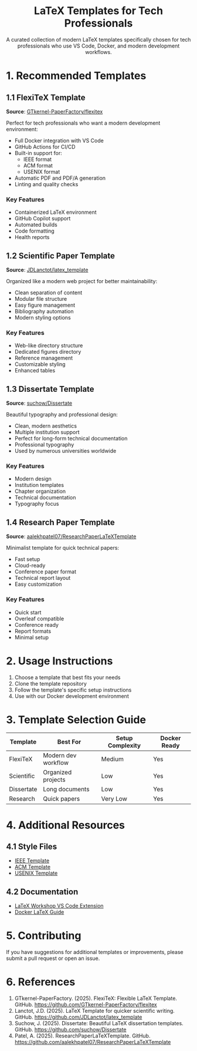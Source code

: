 <h1 align="center">LaTeX Templates for Tech Professionals</h1>

<div align="center">
A curated collection of modern LaTeX templates specifically chosen for tech professionals who use VS Code, Docker, and modern development workflows.
</div>

# 1. Recommended Templates

## 1.1 FlexiTeX Template
**Source**: [GTkernel-PaperFactory/flexitex](https://github.com/GTkernel-PaperFactory/flexitex)

Perfect for tech professionals who want a modern development environment:
- Full Docker integration with VS Code
- GitHub Actions for CI/CD
- Built-in support for:
  - IEEE format
  - ACM format
  - USENIX format
- Automatic PDF and PDF/A generation
- Linting and quality checks

### Key Features
- Containerized LaTeX environment
- GitHub Copilot support
- Automated builds
- Code formatting
- Health reports

## 1.2 Scientific Paper Template
**Source**: [JDLanctot/latex_template](https://github.com/JDLanctot/latex_template)

Organized like a modern web project for better maintainability:
- Clean separation of content
- Modular file structure
- Easy figure management
- Bibliography automation
- Modern styling options

### Key Features
- Web-like directory structure
- Dedicated figures directory
- Reference management
- Customizable styling
- Enhanced tables

## 1.3 Dissertate Template
**Source**: [suchow/Dissertate](https://github.com/suchow/Dissertate)

Beautiful typography and professional design:
- Clean, modern aesthetics
- Multiple institution support
- Perfect for long-form technical documentation
- Professional typography
- Used by numerous universities worldwide

### Key Features
- Modern design
- Institution templates
- Chapter organization
- Technical documentation
- Typography focus

## 1.4 Research Paper Template
**Source**: [aalekhpatel07/ResearchPaperLaTeXTemplate](https://github.com/aalekhpatel07/ResearchPaperLaTeXTemplate)

Minimalist template for quick technical papers:
- Fast setup
- Cloud-ready
- Conference paper format
- Technical report layout
- Easy customization

### Key Features
- Quick start
- Overleaf compatible
- Conference ready
- Report formats
- Minimal setup

# 2. Usage Instructions

1. Choose a template that best fits your needs
2. Clone the template repository
3. Follow the template's specific setup instructions
4. Use with our Docker development environment

# 3. Template Selection Guide

| Template | Best For | Setup Complexity | Docker Ready |
|----------|----------|------------------|--------------|
| FlexiTeX | Modern dev workflow | Medium | Yes |
| Scientific | Organized projects | Low | Yes |
| Dissertate | Long documents | Low | Yes |
| Research | Quick papers | Very Low | Yes |

# 4. Additional Resources

## 4.1 Style Files
- [IEEE Template](https://template-selector.ieee.org/secure/templateSelector/downloadTemplate?publicationTypeId=1&titleId=1&articleId=1&fileType=4)
- [ACM Template](https://www.acm.org/publications/proceedings-template)
- [USENIX Template](https://www.usenix.org/conferences/author-resources/paper-templates)

## 4.2 Documentation
- [LaTeX Workshop VS Code Extension](https://marketplace.visualstudio.com/items?itemName=James-Yu.latex-workshop)
- [Docker LaTeX Guide](https://github.com/blang/latex-docker)

# 5. Contributing

If you have suggestions for additional templates or improvements, please submit a pull request or open an issue.

# 6. References

1. GTkernel-PaperFactory. (2025). FlexiTeX: Flexible LaTeX Template. GitHub. https://github.com/GTkernel-PaperFactory/flexitex
2. Lanctot, J.D. (2025). LaTeX Template for quicker scientific writing. GitHub. https://github.com/JDLanctot/latex_template
3. Suchow, J. (2025). Dissertate: Beautiful LaTeX dissertation templates. GitHub. https://github.com/suchow/Dissertate
4. Patel, A. (2025). ResearchPaperLaTeXTemplate. GitHub. https://github.com/aalekhpatel07/ResearchPaperLaTeXTemplate
